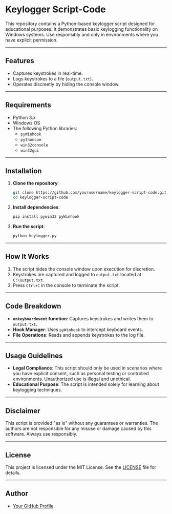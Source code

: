 # Keylogger Script-Code

This repository contains a Python-based keylogger script designed for educational purposes. It demonstrates basic keylogging functionality on Windows systems. Use responsibly and only in environments where you have explicit permission.

---

## Features

- Captures keystrokes in real-time.
- Logs keystrokes to a file (`output.txt`).
- Operates discreetly by hiding the console window.

---

## Requirements

- Python 3.x
- Windows OS
- The following Python libraries:
  - `pyWinhook`
  - `pythoncom`
  - `win32console`
  - `win32gui`

---

## Installation

1. **Clone the repository**:
   ```bash
   git clone https://github.com/yourusername/keylogger-script-code.git
   cd keylogger-script-code
   ```

2. **Install dependencies**:
   ```bash
   pip install pywin32 pyWinhook
   ```

3. **Run the script**:
   ```bash
   python keylogger.py
   ```

---

## How It Works

1. The script hides the console window upon execution for discretion.
2. Keystrokes are captured and logged to `output.txt` located at `C:\output.txt`.
3. Press `Ctrl+C` in the console to terminate the script.

---

## Code Breakdown

- **`onkeyboardevent` function**: Captures keystrokes and writes them to `output.txt`.
- **Hook Manager**: Uses `pyWinhook` to intercept keyboard events.
- **File Operations**: Reads and appends keystrokes to the log file.

---

## Usage Guidelines

- **Legal Compliance**: This script should only be used in scenarios where you have explicit consent, such as personal testing or controlled environments. Unauthorized use is illegal and unethical.
- **Educational Purpose**: The script is intended solely for learning about keylogging techniques.

---

## Disclaimer

This script is provided "as is" without any guarantees or warranties. The authors are not responsible for any misuse or damage caused by this software. Always use responsibly.

---

## License

This project is licensed under the MIT License. See the [LICENSE](LICENSE) file for details.

---

## Author
- [Your GitHub Profile](https://github.com/yourusername)
